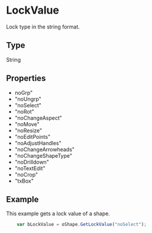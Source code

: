 # LockValue

Lock type in the string format.

## Type

String

## Properties

- noGrp" 
- "noUngrp" 
- "noSelect" 
- "noRot" 
- "noChangeAspect" 
- "noMove" 
- "noResize" 
- "noEditPoints" 
- "noAdjustHandles" 
- "noChangeArrowheads" 
- "noChangeShapeType" 
- "noDrilldown" 
- "noTextEdit" 
- "noCrop" 
- "txBox"

## Example

This example gets a lock value of a shape.

```javascript
	var bLockValue = oShape.GetLockValue("noSelect");
```